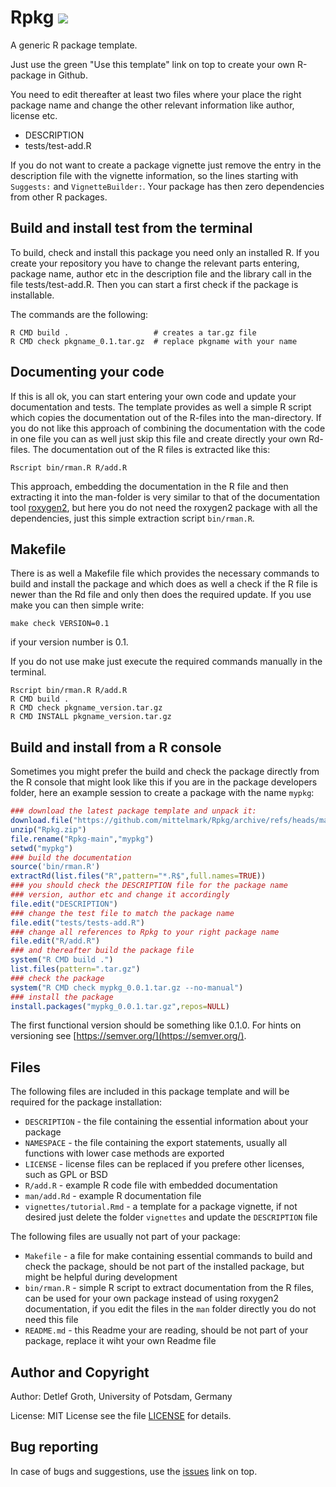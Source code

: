 # Rpkg ![](../../actions/workflows/r.yml/badge.svg)

A generic R package template.

Just use the green "Use this template" link on top to create your own R-package in Github.

You need to edit thereafter at least two files where your place the right
package name and change the other relevant information like author, license
etc.

* DESCRIPTION
* tests/test-add.R

If you do not want to create a package vignette just remove the entry in the
description file with the vignette information, so the lines starting with
`Suggests:` and `VignetteBuilder:`. Your package has then zero dependencies from other R packages.


## Build and install test from the terminal

To build, check and install this package you need only an installed R. If you
create your repository you have to change the relevant parts entering, package
name, author etc in the description file and the library call in the file
tests/test-add.R. Then you can start a first check if the package is
installable.


The commands are the following:

```
R CMD build .                   # creates a tar.gz file
R CMD check pkgname_0.1.tar.gz  # replace pkgname with your name
```

## Documenting your code

If this is all ok, you can start entering your own code and update your documentation and tests. The template provides as well a simple R script which copies the documentation out of the R-files into the man-directory. If you do not like this approach of combining the documentation with the code in one file you can as well just skip this file and create directly your own Rd-files. The documentation out of the R files is extracted like this:

```
Rscript bin/rman.R R/add.R
```

This approach, embedding the documentation in the R file and then extracting
it into the man-folder is very similar to that of the documentation tool
[roxygen2](https://cran.r-project.org/web/packages/roxygen2/index.html), but
here you do not need the roxygen2 package with all the dependencies, just this simple extraction script
`bin/rman.R`. 

## Makefile

There is as well a Makefile file which provides the necessary commands to
build and install the package and which does as well a check if the R file is
newer than the Rd file and only then does the required update. If you use make
you can then simple write:

```
make check VERSION=0.1
```

if your version number is 0.1.

If you do not use make just execute the required commands manually in the terminal.

```
Rscript bin/rman.R R/add.R
R CMD build .
R CMD check pkgname_version.tar.gz
R CMD INSTALL pkgname_version.tar.gz
```

## Build and install from a R console

Sometimes you might prefer the build and check the package directly
from  the R  console  that  might  look  like  this if you are in the  package
developers folder, here an example session to create a package with the name `mypkg`:

```r
### download the latest package template and unpack it:
download.file("https://github.com/mittelmark/Rpkg/archive/refs/heads/main.zip","Rpkg.zip")
unzip("Rpkg.zip")
file.rename("Rpkg-main","mypkg")
setwd("mypkg")
### build the documentation
source('bin/rman.R')
extractRd(list.files("R",pattern="*.R$",full.names=TRUE))
### you should check the DESCRIPTION file for the package name 
### version, author etc and change it accordingly 
file.edit("DESCRIPTION")
### change the test file to match the package name
file.edit("tests/tests-add.R")
### change all references to Rpkg to your right package name
file.edit("R/add.R")
### and thereafter build the package file
system("R CMD build .")
list.files(pattern=".tar.gz")
### check the package
system("R CMD check mypkg_0.0.1.tar.gz --no-manual")
### install the package
install.packages("mypkg_0.0.1.tar.gz",repos=NULL)
```
The first  functional  version  should be  something  like 0.1.0. For hints on
versioning see [https://semver.org/](https://semver.org/).

## Files

The following files are included in this package template and will be required for the package installation:

* `DESCRIPTION` - the file containing the essential information about your package
* `NAMESPACE` - the file containing the export statements, usually all functions with lower case methods are exported
* `LICENSE` - license files can be replaced if you prefere other licenses, such as GPL or BSD
* `R/add.R` - example R code file with embedded documentation
* `man/add.Rd` - example R documentation file 
* `vignettes/tutorial.Rmd` - a template for a package vignette, if not desired just delete the folder `vignettes` and update the `DESCRIPTION` file

The following files are usually not part of your package:

* `Makefile` - a file for make containing essential commands to build and check the package, should be not part of the installed package, but might be helpful during development
* `bin/rman.R` - simple R script to extract documentation from the R files, can be used for your own package instead of using roxygen2 documentation, if you edit the files in the `man` folder directly you do not need this file
* `README.md` - this Readme your are reading, should be not part of your package, replace it wiht your own Readme file


## Author and Copyright

Author: Detlef Groth, University of Potsdam, Germany

License: MIT License see the file [LICENSE](LICENSE) for details.

## Bug reporting

In case of bugs and suggestions, use the [issues](../../issues) link on top.

